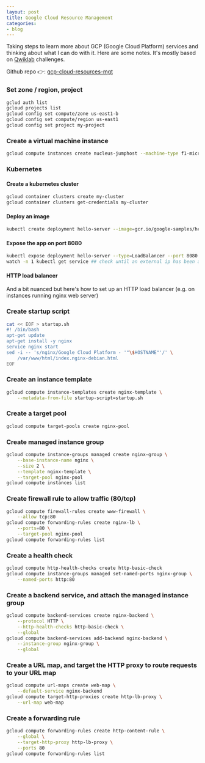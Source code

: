 ```yaml
---
layout: post
title: Google Cloud Resource Management
categories:
- blog
---
```


Taking steps to learn more about GCP (Google Cloud Platform) services and thinking about what I can do with it. Here are some notes. It's mostly based on [Qwiklab](https://google.qwiklabs.com) challenges.  

Github repo 👉: [gcp-cloud-resources-mgt](https://github.com/maryletteroa/gcp-cloud-resources-mgt)


### Set zone / region, project
```sh
gclud auth list
gcloud projects list
gcloud config set compute/zone us-east1-b
gcloud config set compute/region us-east1
gcloud config set project my-project
```

### Create a virtual machine instance
```sh
gcloud compute instances create nucleus-jumphost --machine-type f1-micro
```

### Kubernetes

#### Create a kubernetes cluster
```sh
gcloud container clusters create my-cluster
gcloud container clusters get-credentials my-cluster
```
#### Deploy an image
```sh
kubectl create deployment hello-server --image=gcr.io/google-samples/hello-app:2.0
```
#### Expose the app on port 8080 
```sh
kubectl expose deployment hello-server --type=LoadBalancer --port 8080
watch -n 1 kubectl get service ## check until an external ip has been assigned
```
#### HTTP load balancer

And a bit nuanced but here's how to set up an HTTP load balancer (e.g. on instances running nginx web server)

### Create startup script
```sh
cat << EOF > startup.sh
#! /bin/bash
apt-get update
apt-get install -y nginx
service nginx start
sed -i -- 's/nginx/Google Cloud Platform - '"\$HOSTNAME"'/' \
	/var/www/html/index.nginx-debian.html
EOF
```
### Create an instance template
```sh
gcloud compute instance-templates create nginx-template \
	--metadata-from-file startup-script=startup.sh
```

### Create a target pool
```sh
gcloud compute target-pools create nginx-pool
```

### Create managed instance group
```sh
gcloud compute instance-groups managed create nginx-group \
	--base-instance-name nginx \
	--size 2 \
	--template nginx-template \
	--target-pool nginx-pool
gcloud compute instances list
```
### Create firewall rule to allow traffic (80/tcp)
```sh
gcloud compute firewall-rules create www-firewall \
	--allow tcp:80
gcloud compute forwarding-rules create nginx-lb \
	--ports=80 \
	--target-pool nginx-pool
gcloud compute forwarding-rules list
```
### Create a health check
```sh
gcloud compute http-health-checks create http-basic-check
gcloud compute instance-groups managed set-named-ports nginx-group \
	--named-ports http:80
```
### Create a backend service, and attach the managed instance group
```sh
gcloud compute backend-services create nginx-backend \
	--protocol HTTP \
	--http-health-checks http-basic-check \
	--global
gcloud compute backend-services add-backend nginx-backend \
	--instance-group nginx-group \
	--global
```
### Create a URL map, and target the HTTP proxy to route requests to your URL map
```sh
gcloud compute url-maps create web-map \
	--default-service nginx-backend
gcloud compute target-http-proxies create http-lb-proxy \
	--url-map web-map
```
### Create a forwarding rule
```sh
gcloud compute forwarding-rules create http-content-rule \
	--global \
	--target-http-proxy http-lb-proxy \
	--ports 80
gcloud compute forwarding-rules list
```

